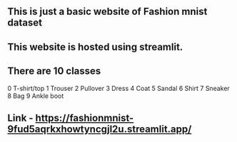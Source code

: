 ## This is just a basic website of Fashion mnist dataset

## This website is hosted using streamlit.

## There are 10 classes 
  0 T-shirt/top
  1 Trouser
  2 Pullover
  3 Dress
  4 Coat
  5 Sandal
  6 Shirt
  7 Sneaker
  8 Bag
  9 Ankle boot

## Link - https://fashionmnist-9fud5aqrkxhowtyncgjl2u.streamlit.app/
